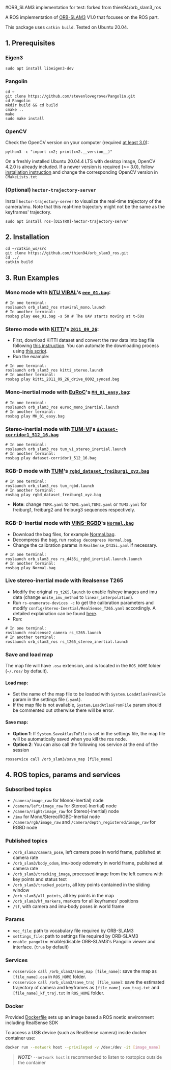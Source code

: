 #ORB_SLAM3 implementation for test: forked from thien94/orb_slam3_ros

A ROS implementation of [ORB-SLAM3](https://github.com/UZ-SLAMLab/ORB_SLAM3) V1.0 that focuses on the ROS part.

This package uses ```catkin build```. Tested on Ubuntu 20.04.
## 1. Prerequisites
### Eigen3
```
sudo apt install libeigen3-dev
```
### Pangolin
```
cd ~
git clone https://github.com/stevenlovegrove/Pangolin.git
cd Pangolin
mkdir build && cd build
cmake ..
make
sudo make install
```
### OpenCV
Check the OpenCV version on your computer (required [at least 3.0](https://github.com/UZ-SLAMLab/ORB_SLAM3)):
```
python3 -c "import cv2; print(cv2.__version__)" 
```
On a freshly installed Ubuntu 20.04.4 LTS with desktop image, OpenCV 4.2.0 is already included. If a newer version is required (>= 3.0), follow [installation instruction](https://docs.opencv.org/4.x/d0/d3d/tutorial_general_install.html) and change the corresponding OpenCV version in `CMakeLists.txt`

### (Optional) `hector-trajectory-server`
Install `hector-trajectory-server` to visualize the real-time trajectory of the camera/imu. Note that this real-time trajectory might not be the same as the keyframes' trajectory.
```
sudo apt install ros-[DISTRO]-hector-trajectory-server
```
## 2. Installation
```
cd ~/catkin_ws/src
git clone https://github.com/thien94/orb_slam3_ros.git
cd ../
catkin build
```

## 3. Run Examples

### Mono mode with [NTU VIRAL](https://ntu-aris.github.io/ntu_viral_dataset/)'s [`eee_01.bag`](https://researchdata.ntu.edu.sg/api/access/datafile/68133):

```
# In one terminal:
roslaunch orb_slam3_ros ntuviral_mono.launch
# In another terminal:
rosbag play eee_01.bag -s 50 # The UAV starts moving at t~50s
```
### Stereo mode with [KITTI](https://www.cvlibs.net/datasets/kitti/index.php)'s [`2011_09_26`](https://www.cvlibs.net/datasets/kitti/raw_data.php):
- First, download KITTI dataset and convert the raw data into bag file following [this instruction](https://stevenliu216.github.io/2018/08/05/working-with-kitti-ros/). You can automate the downloading process using [this script](https://github.com/Deepak3994/Kitti-Dataset).
- Run the example:
```
# In one terminal:
roslaunch orb_slam3_ros kitti_stereo.launch
# In another terminal:
rosbag play kitti_2011_09_26_drive_0002_synced.bag
```

### Mono-inertial mode with [EuRoC](https://projects.asl.ethz.ch/datasets/doku.php?id=kmavvisualinertialdatasets)'s [`MH_01_easy.bag`]( http://robotics.ethz.ch/~asl-datasets/ijrr_euroc_mav_dataset/machine_hall/MH_01_easy/MH_01_easy.bag):
```
# In one terminal:
roslaunch orb_slam3_ros euroc_mono_inertial.launch
# In another terminal:
rosbag play MH_01_easy.bag
```
### Stereo-inertial mode with [TUM-VI](https://vision.in.tum.de/data/datasets/visual-inertial-dataset)'s [`dataset-corridor1_512_16.bag`](https://vision.in.tum.de/tumvi/calibrated/512_16/dataset-corridor1_512_16.bag)
```
# In one terminal:
roslaunch orb_slam3_ros tum_vi_stereo_inertial.launch
# In another terminal:
rosbag play dataset-corridor1_512_16.bag
```
### RGB-D mode with [TUM](http://vision.in.tum.de/data/datasets/rgbd-dataset/download)'s [`rgbd_dataset_freiburg1_xyz.bag`](https://vision.in.tum.de/rgbd/dataset/freiburg1/rgbd_dataset_freiburg1_xyz.bag)
```
# In one terminal:
roslaunch orb_slam3_ros tum_rgbd.launch
# In another terminal:
rosbag play rgbd_dataset_freiburg1_xyz.bag
```
- **Note**: change `TUMX.yaml` to `TUM1.yaml`,`TUM2.yaml` or `TUM3.yaml` for freiburg1, freiburg2 and freiburg3 sequences respectively.

### RGB-D-Inertial mode with [VINS-RGBD](https://github.com/STAR-Center/VINS-RGBD)'s [`Normal.bag`](https://vision.in.tum.de/rgbd/dataset/freiburg1/rgbd_dataset_freiburg1_xyz.bag)
- Download the bag files, for example [Normal.bag](https://star-center.shanghaitech.edu.cn/seafile/d/0ea45d1878914077ade5/).
- Decompress the bag, run `rosbag decompress Normal.bag`.
- Change the calibration params in `RealSense_D435i.yaml` if necessary.
```
# In one terminal:
roslaunch orb_slam3_ros rs_d435i_rgbd_inertial.launch.launch
# In another terminal:
rosbag play Normal.bag
```

### Live stereo-inertial mode with Realsense T265
- Modify the original `rs_t265.launch` to enable fisheye images and imu data (change `unite_imu_method` to `linear_interpolation`).
- Run `rs-enumerate-devices -c` to get the calibration parameters and modify `config/Stereo-Inertial/RealSense_T265.yaml` accordingly. A detailed explaination can be found [here](https://github.com/shanpenghui/ORB_SLAM3_Fixed#73-set-camera-intrinsic--extrinsic-parameters).
- Run:
```
# In one terminal:
roslaunch realsense2_camera rs_t265.launch
# In another terminal:
roslaunch orb_slam3_ros rs_t265_stereo_inertial.launch
```

### Save and load map 

The map file will have `.osa` extension, and is located in the `ROS_HOME` folder (`~/.ros/` by default).
#### Load map:
- Set the name of the map file to be loaded with `System.LoadAtlasFromFile` param in the settings file (`.yaml`).
- If the map file is not available, `System.LoadAtlasFromFile` param should be commented out otherwise there will be error.
#### Save map:
- **Option 1**: If `System.SaveAtlasToFile` is set in the settings file, the map file will be automatically saved when you kill the ros node.
- **Option 2**: You can also call the following ros service at the end of the session
```
rosservice call /orb_slam3/save_map [file_name]
```

## 4. ROS topics, params and services
### Subscribed topics
- `/camera/image_raw` for Mono(-Inertial) node
- `/camera/left/image_raw` for Stereo(-Inertial) node
- `/camera/right/image_raw` for Stereo(-Inertial) node
- `/imu` for Mono/Stereo/RGBD-Inertial node
- `/camera/rgb/image_raw` and `/camera/depth_registered/image_raw` for RGBD node
### Published topics
- `/orb_slam3/camera_pose`, left camera pose in world frame, published at camera rate
- `/orb_slam3/body_odom`, imu-body odometry in world frame, published at camera rate
- `/orb_slam3/tracking_image`, processed image from the left camera with key points and status text
- `/orb_slam3/tracked_points`, all key points contained in the sliding window
- `/orb_slam3/all_points`, all key points in the map
- `/orb_slam3/kf_markers`, markers for all keyframes' positions
- `/tf`, with camera and imu-body poses in world frame
### Params
- `voc_file`: path to vocabulary file required by ORB-SLAM3
- `settings_file`: path to settings file required by ORB-SLAM3
- `enable_pangolin`: enable/disable ORB-SLAM3's Pangolin viewer and interface. (`true` by default)

### Services
- `rosservice call /orb_slam3/save_map [file_name]`: save the map as `[file_name].osa` in `ROS_HOME` folder.
- `rosservice call /orb_slam3/save_traj [file_name]`: save the estimated trajectory of camera and keyframes as `[file_name]_cam_traj.txt` and  `[file_name]_kf_traj.txt` in `ROS_HOME` folder.

### Docker
Provided [Dockerfile](Dockerfile) sets up an image based a ROS noetic environment including RealSense SDK

To access a USB device (such as RealSense camera) inside docker container use:
``` bash
docker run --network host --privileged -v /dev:/dev -it [image_name]
```

> **_NOTE:_**  `--network host` is recommended to listen to rostopics outside the container
